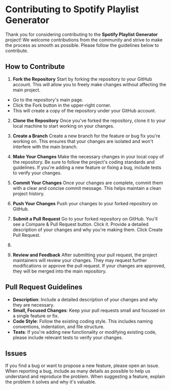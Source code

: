 # Contributing to Spotify Playlist Generator
Thank you for considering contributing to the **Spotify Playlist Generator** project! We welcome contributions from the community and strive to make the process as smooth as possible. Please follow the guidelines below to contribute.

## How to Contribute
1. **Fork the Repository**
   Start by forking the repository to your GitHub account. This will allow you to freely make changes without affecting the main project.

* Go to the repository's main page.
* Click the Fork button in the upper-right corner.
* This will create a copy of the repository under your GitHub account.

2. **Clone the Repository**
   Once you've forked the repository, clone it to your local machine to start working on your changes.

3. **Create a Branch**
   Create a new branch for the feature or bug fix you're working on. This ensures that your changes are isolated and won't interfere with the main branch.

4. **Make Your Changes**
   Make the necessary changes in your local copy of the repository. Be sure to follow the project's coding standards and guidelines. If you're adding a new feature or fixing a bug, include tests to verify your changes.

5. **Commit Your Changes**
   Once your changes are complete, commit them with a clear and concise commit message. This helps maintain a clean project history.

6. **Push Your Changes**
   Push your changes to your forked repository on GitHub.

7. **Submit a Pull Request**
   Go to your forked repository on GitHub.
   You'll see a Compare & Pull Request button. Click it.
   Provide a detailed description of your changes and why you're making them.
   Click Create Pull Request.
8. 
8. **Review and Feedback**
   After submitting your pull request, the project maintainers will review your changes. They may request further modifications or approve the pull request. If your changes are approved, they will be merged into the main repository.

## Pull Request Guidelines
* **Description**: Include a detailed description of your changes and why they are necessary.
* **Small, Focused Changes**: Keep your pull requests small and focused on a single feature or fix.
* **Code Style**: Follow the existing coding style. This includes naming conventions, indentation, and file structure.
* **Tests**: If you're adding new functionality or modifying existing code, please include relevant tests to verify your changes.

## Issues
If you find a bug or want to propose a new feature, please open an issue. When reporting a bug, include as many details as possible to help us understand and reproduce the problem. When suggesting a feature, explain the problem it solves and why it's valuable.